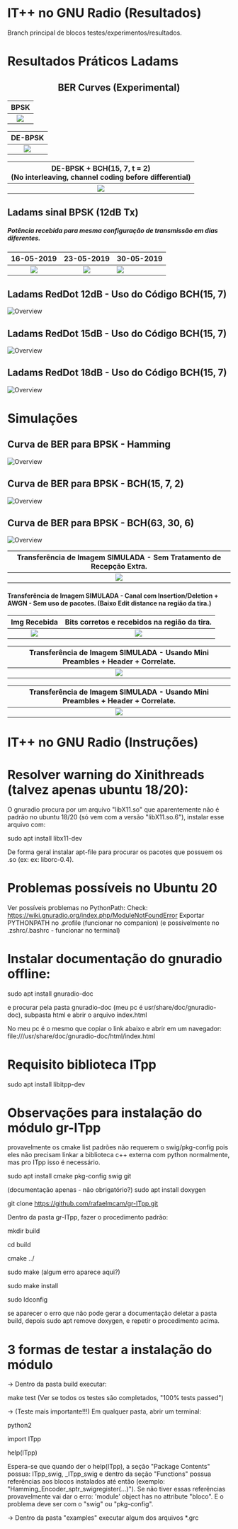 IT++ no GNU Radio (Resultados)
=============================

Branch principal de blocos testes/experimentos/resultados.

# Resultados Práticos Ladams

<!-- ## BER Curve Ladams Diff. Encoding BPSK

![Overview](/examples/BPSK%20Ladams/30-05-2019%20(BER%20Curves)/Curva.png)

## BER Curve Ladams Diff. Encoding BCH(15, 7) BPSK

![Overview](/examples/BPSK%20Ladams/06-06-2019%20(BER%20Coded%20Curves)/Curva.png) -->


## <center> BER Curves (Experimental)
BPSK|
:-------------------------:|
![](ReadMeImages/bpsk.png) |

DE-BPSK|
:-------------------------:|
![](ReadMeImages/de-bpsk.png) |

DE-BPSK + BCH(15, 7, t = 2)<br/>(No interleaving, channel coding before differential)|
:-------------------------:|
![](ReadMeImages/de-bpsk-coded.png) |


## Ladams sinal BPSK (12dB Tx)
##### Potência recebida para mesma configuração de transmissão em dias diferentes.

16-05-2019             |  23-05-2019 | 30-05-2019 |
:-------------------------:|:-------------------------:| :-------------------------
![](/examples/BPSK%20Ladams/16-05-2019%20(RedDot%20BCH)/sinal_12dB_TX_16maio.png) | ![](/examples/BPSK%20Ladams/16-05-2019%20(RedDot%20BCH)/12dB_TX_dia23maio.png) | ![](/examples/BPSK%20Ladams/16-05-2019%20(RedDot%20BCH)/12dB_TX_dia30maio.png)



## Ladams RedDot 12dB - Uso do Código BCH(15, 7)

![Overview](/examples/BPSK%20Ladams/16-05-2019%20(RedDot%20BCH)/12dB_RedDot.png)

## Ladams RedDot 15dB - Uso do Código BCH(15, 7)

![Overview](/examples/BPSK%20Ladams/16-05-2019%20(RedDot%20BCH)/15dB_RedDot.png)

## Ladams RedDot 18dB - Uso do Código BCH(15, 7)

![Overview](/examples/BPSK%20Ladams/16-05-2019%20(RedDot%20BCH)/18dB_RedDot.png)

# Simulações

## Curva de BER para BPSK - Hamming

![Overview](/examples/Scripts%20Python/Curvas%20BER/BerCurve_Hamming_BPSK.png)

## Curva de BER para BPSK - BCH(15, 7, 2)

![Overview](/examples/Scripts%20Python/Curvas%20BER/BerCurve_BPSK_BCH_15_7_2.png)

## Curva de BER para BPSK - BCH(63, 30, 6)

![Overview](/examples/Scripts%20Python/Curvas%20BER/BerCurve_BPSK_BCH_63_30_6.png)


Transferência de Imagem SIMULADA - Sem Tratamento de Recepção Extra.      |
:-------------------------:|
![](examples/Scripts&#32;Python/Scripts/BPSK&#32;-&#32;Sem&#32;Correlate/script_images.png) |



#### Transferência de Imagem SIMULADA - Canal com Insertion/Deletion + AWGN - Sem uso de pacotes.  (Baixo Edit distance na região da tira.)
Img Recebida | Bits corretos e recebidos na região da tira.
:-------------------------:|:-------------------------:
![](examples/Simulação%20BPSK/Transmissão%20RedDot%20Usando%20ConstellationMod/Insertion.bmp) |  ![](examples/Simulação%20BPSK/Transmissão%20RedDot%20Usando%20ConstellationMod/edit_distance.png)



Transferência de Imagem SIMULADA - Usando Mini Preambles + Header + Correlate.   |
:-------------------------:|
![](examples/Scripts&#32;Python/Scripts/BPSK&#32;-&#32;Com&#32;Correlate/script_images_red_dot.png) |


Transferência de Imagem SIMULADA - Usando Mini Preambles + Header + Correlate.      |
:-------------------------:|
![](examples/Scripts&#32;Python/Scripts/BPSK&#32;-&#32;Com&#32;Correlate/script_images.png) |



IT++ no GNU Radio (Instruções)
=============================


# Resolver warning do Xinithreads (talvez apenas ubuntu 18/20):

O gnuradio procura por um arquivo "libX11.so" que aparentemente não é padrão no ubuntu 18/20 (só vem com a versão "libX11.so.6"), instalar esse arquivo com:

sudo apt install libx11-dev

De forma geral instalar apt-file para procurar os pacotes que possuem os .so (ex: ex: liborc-0.4).

# Problemas possíveis no Ubuntu 20

Ver possíveis problemas no PythonPath: Check: https://wiki.gnuradio.org/index.php/ModuleNotFoundError
Exportar PYTHONPATH no .profile (funcionar no companion) (e possivelmente no .zshrc/.bashrc - funcionar no terminal)

# Instalar documentação do gnuradio offline:
sudo apt install gnuradio-doc

e procurar pela pasta gnuradio-doc (meu pc é usr/share/doc/gnuradio-doc), subpasta html e abrir o arquivo index.html

No meu pc é o mesmo que copiar o link abaixo e abrir em um navegador: file:///usr/share/doc/gnuradio-doc/html/index.html

# Requisito biblioteca ITpp

sudo apt install libitpp-dev

# Observações para instalação do módulo gr-ITpp

provavelmente os cmake list padrões não requerem o swig/pkg-config pois eles não precisam linkar a biblioteca c++ externa com python normalmente, mas pro ITpp isso é necessário.

sudo apt install cmake pkg-config swig git

(documentação apenas - não obrigatório?) sudo apt install doxygen

git clone https://github.com/rafaelmcam/gr-ITpp.git

Dentro da pasta gr-ITpp, fazer o procedimento padrão:


mkdir build

cd build

cmake ../

sudo make (algum erro aparece aqui?)

sudo make install

sudo ldconfig

se aparecer o erro que não pode gerar a documentação deletar a pasta build, depois sudo apt remove doxygen, e repetir o procedimento acima.

# 3 formas de testar a instalação do módulo
-> Dentro da pasta build executar:

make test (Ver se todos os testes são completados, "100% tests passed")

-> (Teste mais importante!!!) Em qualquer pasta, abrir um terminal:

python2

import ITpp

help(ITpp)

Espera-se que quando der o help(ITpp), a seção "Package Contents" possua: ITpp_swig, _ITpp_swig e dentro da seção "Functions" possua referências aos blocos instalados até então (exemplo: "Hamming_Encoder_sptr_swigregister(...)"). Se não tiver essas referências provavelmente vai dar o erro:
'module' object has no attribute "bloco". E o problema deve ser com o "swig" ou "pkg-config".

-> Dentro da pasta "examples" executar algum dos arquivos *.grc
